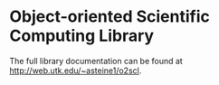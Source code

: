 <!-- 
This is the README for the github mirror of O2scl. The full library
documentation for the most recent release version is available at
http://web.utk.edu/~asteine1/o2scl. If you obtained O2scl from a
full release distribution rather than directly from the source code
repository, then the HTML documentation is in
doc/o2scl/html/index.html and the PDF documentation is in
doc/o2scl/latex/refman.pdf.
-->

Object-oriented Scientific Computing Library
============================================

The full library documentation can be found at
http://web.utk.edu/~asteine1/o2scl.



